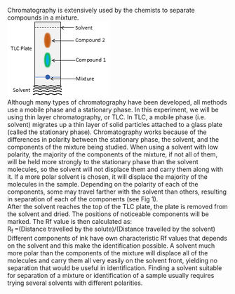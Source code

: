 Chromatography is extensively used by the chemists to separate compounds in a mixture.<br>
![Img src](Figure1.png)<br>
Although many types of chromatography have been developed, all methods use a mobile phase and a stationary phase. In this experiment, we will be using thin layer chromatography, or TLC. In TLC, a mobile phase (i.e. solvent) migrates up a thin layer of solid particles attached to a glass plate (called the stationary phase). Chromatography works because of the differences in polarity between the stationary phase, the solvent, and the components of the mixture being studied. When using a solvent with low polarity, the majority of the components of the mixture, if not all of them, will be held more strongly to the stationary phase than the solvent molecules, so the solvent will not displace them and carry them along with it. If a more polar solvent is chosen, it will displace the majority of the molecules in the sample.  Depending on the polarity of each of the components, some may travel farther with the solvent than others, resulting in separation of each of the components (see Fig 1).<br>
After the solvent reaches the top of the TLC plate, the plate is removed from the solvent and dried. The positions of noticeable components will be marked. The Rf  value is then calculated as:<br>
R<sub>f </sub> =(Distance travelled by the solute)/(Distance travelled by the solvent)<br>
Different components of ink have own characteristic Rf values that depends on the solvent and this make the identification possible. A solvent much more polar than the components of the mixture will displace all of the molecules and carry them all very easily on the solvent front, yielding no separation that would be useful in identification. Finding a solvent suitable for separation of a mixture or identification of a sample usually requires trying several solvents with different polarities.<br>